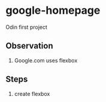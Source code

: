 # google-homepage
Odin first project

## Observation
1. Google.com uses flexbox


## Steps
1. create flexbox
